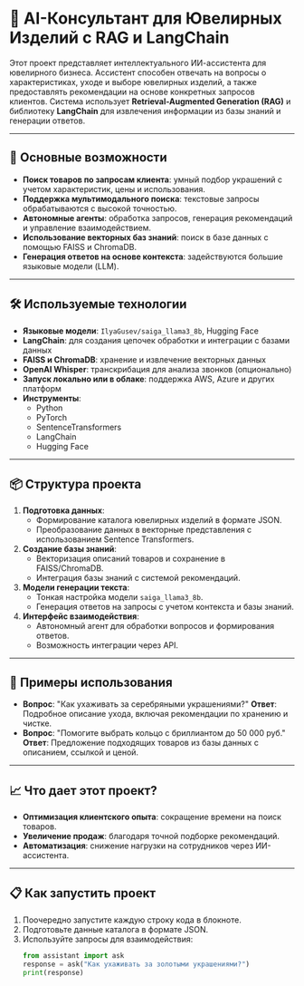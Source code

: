 # 💎 AI-Консультант для Ювелирных Изделий с RAG и LangChain

Этот проект представляет интеллектуального ИИ-ассистента для ювелирного бизнеса. Ассистент способен отвечать на вопросы о характеристиках, уходе и выборе ювелирных изделий, а также предоставлять рекомендации на основе конкретных запросов клиентов. Система использует **Retrieval-Augmented Generation (RAG)** и библиотеку **LangChain** для извлечения информации из базы знаний и генерации ответов.

---

## 🚀 Основные возможности
- **Поиск товаров по запросам клиента**: умный подбор украшений с учетом характеристик, цены и использования.
- **Поддержка мультимодального поиска**: текстовые запросы обрабатываются с высокой точностью.
- **Автономные агенты**: обработка запросов, генерация рекомендаций и управление взаимодействием.
- **Использование векторных баз знаний**: поиск в базе данных с помощью FAISS и ChromaDB.
- **Генерация ответов на основе контекста**: задействуются большие языковые модели (LLM).

---

## 🛠 Используемые технологии
- **Языковые модели**: `IlyaGusev/saiga_llama3_8b`, Hugging Face
- **LangChain**: для создания цепочек обработки и интеграции с базами данных
- **FAISS и ChromaDB**: хранение и извлечение векторных данных
- **OpenAI Whisper**: транскрибация для анализа звонков (опционально)
- **Запуск локально или в облаке**: поддержка AWS, Azure и других платформ
- **Инструменты**:
  - Python
  - PyTorch
  - SentenceTransformers
  - LangChain
  - Hugging Face

---

## 📦 Структура проекта
1. **Подготовка данных**:
   - Формирование каталога ювелирных изделий в формате JSON.
   - Преобразование данных в векторные представления с использованием Sentence Transformers.
2. **Создание базы знаний**:
   - Векторизация описаний товаров и сохранение в FAISS/ChromaDB.
   - Интеграция базы знаний с системой рекомендаций.
3. **Модели генерации текста**:
   - Тонкая настройка модели `saiga_llama3_8b`.
   - Генерация ответов на запросы с учетом контекста и базы знаний.
4. **Интерфейс взаимодействия**:
   - Автономный агент для обработки вопросов и формирования ответов.
   - Возможность интеграции через API.

---

## 🌟 Примеры использования
- **Вопрос**: "Как ухаживать за серебряными украшениями?"
  **Ответ**: Подробное описание ухода, включая рекомендации по хранению и чистке.
- **Вопрос**: "Помогите выбрать кольцо с бриллиантом до 50 000 руб."
  **Ответ**: Предложение подходящих товаров из базы данных с описанием, ссылкой и ценой.

---

## 📈 Что дает этот проект?
- **Оптимизация клиентского опыта**: сокращение времени на поиск товаров.
- **Увеличение продаж**: благодаря точной подборке рекомендаций.
- **Автоматизация**: снижение нагрузки на сотрудников через ИИ-ассистента.

---

## 📋 Как запустить проект
1. Поочередно запустите каждую строку кода в блокноте.
2. Подготовьте данные каталога в формате JSON.
3. Используйте запросы для взаимодействия:
   ```python
   from assistant import ask
   response = ask("Как ухаживать за золотыми украшениями?")
   print(response)
   ```



